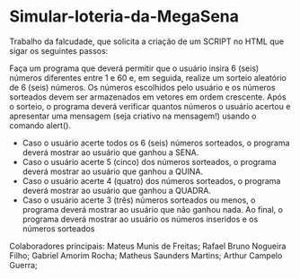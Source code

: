 # Simular-loteria-da-MegaSena

Trabalho da falcudade, que solicita a criação de um SCRIPT no HTML que sigar os seguintes passos: 

Faça um programa que deverá permitir que o usuário insira 6 (seis)
números diferentes entre 1 e 60 e, em seguida, realize um sorteio
aleatório de 6 (seis) números. Os números escolhidos pelo usuário e
os números sorteados devem ser armazenados em vetores em
ordem crescente.
Após o sorteio, o programa deverá verificar quantos números o
usuário acertou e apresentar uma mensagem (seja criativo na
mensagem!) usando o comando alert().
- Caso o usuário acerte todos os 6 (seis) números sorteados, o
programa deverá mostrar ao usuário que ganhou a SENA.
- Caso o usuário acerte 5 (cinco) dos números sorteados, o
programa deverá mostrar ao usuário que ganhou a QUINA.
- Caso o usuário acerte 4 (quatro) dos números sorteados, o
programa deverá mostrar ao usuário que ganhou a QUADRA.
- Caso o usuário acerte 3 (três) números sorteados ou menos, o
programa deverá mostrar ao usuário que não ganhou nada.
Ao final, o programa deverá mostrar ao usuário os números
inseridos e os números sorteados

Colaboradores principais: Mateus Munis de Freitas; Rafael Bruno Nogueira Filho; Gabriel Amorim Rocha; Matheus Saunders Martins; Arthur Campelo Guerra;
